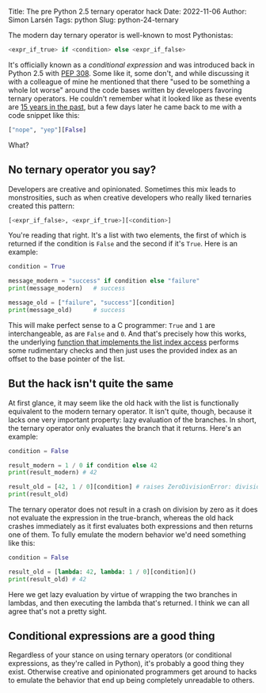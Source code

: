 Title: The pre Python 2.5 ternary operator hack
Date: 2022-11-06
Author: Simon Larsén
Tags: python
Slug: python-24-ternary

The modern day ternary operator is well-known to most Pythonistas:

```python
<expr_if_true> if <condition> else <expr_if_false>
```

It's officially known as a _conditional expression_ and was introduced
back in Python 2.5 with [PEP
308](https://www.regular-expressions.info/atomic.html). Some like it, some
don't, and while discussing it with a colleague of mine he mentioned that there
"used to be something a whole lot worse" around the code bases written by
developers favoring ternary operators. He couldn't remember what it looked like
as these events are [15 years in the past](https://peps.python.org/pep-0356/),
but a few days later he came back to me with a code snippet like this:

```python
["nope", "yep"][False]
```

What?

## No ternary operator you say?

Developers are creative and opinionated. Sometimes this mix leads to
monstrosities, such as when creative developers who really liked ternaries
created this pattern:

```python
[<expr_if_false>, <expr_if_true>][<condition>]
```

You're reading that right. It's a list with two elements, the first of which
is returned if the condition is `False` and the second if it's `True`. Here is
an example:

```python
condition = True

message_modern = "success" if condition else "failure"
print(message_modern)   # success

message_old = ["failure", "success"][condition]
print(message_old)      # success
```

This will make perfect sense to a C programmer: `True` and `1` are
interchangeable, as are `False` and `0`. And that's precisely how this works,
the underlying [function that implements the list index
access](https://github.com/python/cpython/blob/2db55e0c0069a928775fa819973a76f840c5ab5a/Objects/listobject.c#L242-L255)
performs some rudimentary checks and then just uses the provided index as an
offset to the base pointer of the list.

## But the hack isn't quite the same

At first glance, it may seem like the old hack with the list is functionally
equivalent to the modern ternary operator. It isn't quite, though, because it
lacks one very important property: lazy evaluation of the branches. In short,
the ternary operator only evaluates the branch that it returns. Here's an
example:

```python
condition = False

result_modern = 1 / 0 if condition else 42
print(result_modern) # 42

result_old = [42, 1 / 0][condition] # raises ZeroDivisionError: division by zero
print(result_old)
```

The ternary operator does not result in a crash on division by zero as it does
not evaluate the expression in the true-branch, whereas the old hack crashes
immediately as it first evaluates both expressions and then returns one of them.
To fully emulate the modern behavior we'd need something like this:

```python
condition = False

result_old = [lambda: 42, lambda: 1 / 0][condition]()
print(result_old) # 42
```

Here we get lazy evaluation by virtue of wrapping the two branches in lambdas,
and then executing the lambda that's returned. I think we can all agree that's
not a pretty sight.

## Conditional expressions are a good thing
Regardless of your stance on using ternary operators (or conditional
expressions, as they're called in Python), it's probably a good thing they
exist. Otherwise creative and opinionated programmers get around to hacks to
emulate the behavior that end up being completely unreadable to others.
